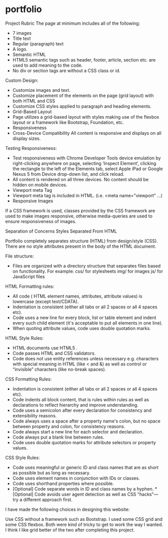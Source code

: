 # portfolio
Project Rubric
The page at minimum includes all of the following:
* 7 images
* Title text
* Regular (paragraph) text
* A logo.
* Semantic HTML
* HTML5 semantic tags such as header, footer, article, section etc. are used to add meaning to the code.
* No div or section tags are without a CSS class or id.

Custom Design:
* Customize images and text.
* Customize placement of the elements on the page (grid layout) with both HTML and CSS
* Customize CSS styles applied to paragraph and heading elements.
* Grid-Based Layout
* Page utilizes a grid-based layout with styles making use of the flexbox layout or a framework like Bootstrap, Foundation, etc. 
* Responsiveness
* Cross-Device Compatibility
All content is responsive and displays on all display sizes.

Testing Responsiveness:
* Test responsiveness with Chrome Developer Tools device emulation by right-clicking anywhere on page, selecting ‘Inspect Element’, clicking the rectangle to the left of the Elements tab, select Apple iPad or Google Nexus 5 from Device drop-down list, and click reload.
* All content is rendered on all three devices. No content should be hidden on mobile devices.
* Viewport meta Tag
* Viewport meta tag is included in HTML. (i.e. <meta name=”viewport” …)
* Responsive Images

If a CSS framework is used, classes provided by the CSS framework are used to make images responsive, otherwise media-queries are used to ensure responsiveness of images.

Separation of Concerns
Styles Separated From HTML

Portfolio completely separates structure (HTML) from design/style (CSS). There are no style attributes present in the body of the HTML document. 

File structure:
* Files are organized with a directory structure that separates files based on functionality. For example: css/ for stylesheets img/ for images js/ for JavaScript files

HTML Formatting rules:

* All code ( HTML element names, attributes, attribute values) is lowercase (except text/CDATA).
* Indentation is consistent (either all tabs or all 2 spaces or all 4 spaces etc).
* Code uses a new line for every block, list or table element and indent every such child element (it's acceptable to put all
elements in one line).
* When quoting attribute values, code uses double quotation marks.

HTML Style Rules:
* HTML documents use HTML5 <!doctype html>.
* Code passes HTML and CSS validators.
* Code does not use entity references unless necessary e.g. characters with special meaning in HTML (like < and &) as well as control or “invisible” characters (like no-break spaces).

CSS Formatting Rules:
* Indentation is consistent (either all tabs or all 2 spaces or all 4 spaces etc).
* Code indents all block content, that is rules within rules as well as declarations to reflect hierarchy and improve understanding.
* Code uses a semicolon after every declaration for consistency and extensibility reasons.
* Code always uses a space after a property name's colon, but no space between property and colon, for consistency reasons.
* Code always start a new line for each selector and declaration.
* Code always put a blank line between rules.
* Code uses double quotation marks for attribute selectors or property values.

CSS Style Rules:
* Code uses meaningful or generic ID and class names that are as short as possible but as long as necessary.
* Code uses element names in conjunction with IDs or classes.
* Code uses shorthand properties where possible.
* [Optional] Code separate words in ID and class names by a hyphen. *[Optional] Code avoids user agent detection as well as CSS "hacks"—try a different approach first.

 I have made the following choices in designing this website:

Use CSS without a framework such as Bootstrap. 
I used some CSS grid and some CSS flexbox. Both were kind of tricky to get to work the way I wanted. I think I like grid better of the two after completing this project.
